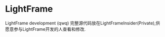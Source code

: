 # LightFrame
LightFrame development (qwq)
完整源代码放在LightFrameInsider(Private),供愿意参与LightFrame开发的人查看和修改.
